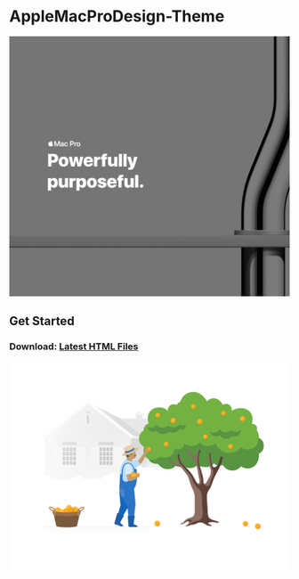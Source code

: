 # AppleMacProDesign-Theme

![](.gitbook/assets/screenshot_2020-05-30-macpro.png)

## Get Started

### Download: [Latest HTML Files](https://github.com/1998code/AppleMacProDesign-Theme/releases/latest/download/achieve.zip)

![](.gitbook/assets/fogg-downloading.svg)

